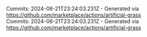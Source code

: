 Commits: 2024-08-21T23:24:03.231Z - Generated via https://github.com/marketplace/actions/artificial-grass
<br>
Commits: 2024-08-21T23:24:03.231Z - Generated via https://github.com/marketplace/actions/artificial-grass
<br>
